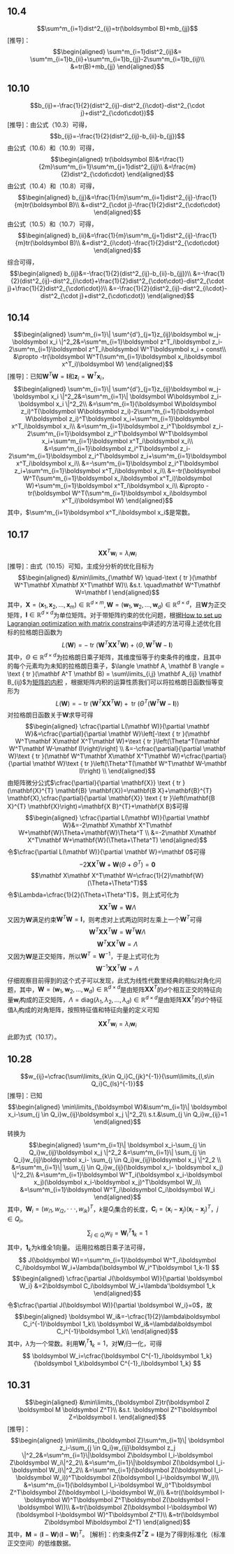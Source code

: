 ﻿## 10.4
$$\sum^m_{i=1}dist^2_{ij}=tr(\boldsymbol B)+mb_{jj}$$
[推导]：
$$\begin{aligned}
\sum^m_{i=1}dist^2_{ij}&= \sum^m_{i=1}b_{ii}+\sum^m_{i=1}b_{jj}-2\sum^m_{i=1}b_{ij}\\
&=tr(B)+mb_{jj}
\end{aligned}​$$

## 10.10
$$b_{ij}=-\frac{1}{2}(dist^2_{ij}-dist^2_{i\cdot}-dist^2_{\cdot j}+dist^2_{\cdot\cdot})$$
[推导]：由公式（10.3）可得，
$$b_{ij}=-\frac{1}{2}(dist^2_{ij}-b_{ii}-b_{jj})$$
由公式（10.6）和（10.9）可得，
$$\begin{aligned}
tr(\boldsymbol B)&=\frac{1}{2m}\sum^m_{i=1}\sum^m_{j=1}dist^2_{ij}\\
&=\frac{m}{2}dist^2_{\cdot\cdot}
\end{aligned}$$
由公式（10.4）和（10.8）可得，
$$\begin{aligned}
b_{jj}&=\frac{1}{m}\sum^m_{i=1}dist^2_{ij}-\frac{1}{m}tr(\boldsymbol B)\\
&=dist^2_{\cdot j}-\frac{1}{2}dist^2_{\cdot\cdot}
\end{aligned}$$
由公式（10.5）和（10.7）可得，
$$\begin{aligned}
b_{ii}&=\frac{1}{m}\sum^m_{j=1}dist^2_{ij}-\frac{1}{m}tr(\boldsymbol B)\\
&=dist^2_{i\cdot}-\frac{1}{2}dist^2_{\cdot\cdot}
\end{aligned}$$
综合可得，
$$\begin{aligned}
b_{ij}&=-\frac{1}{2}(dist^2_{ij}-b_{ii}-b_{jj})\\
&=-\frac{1}{2}(dist^2_{ij}-dist^2_{i\cdot}+\frac{1}{2}dist^2_{\cdot\cdot}-dist^2_{\cdot j}+\frac{1}{2}dist^2_{\cdot\cdot})\\
&=-\frac{1}{2}(dist^2_{ij}-dist^2_{i\cdot}-dist^2_{\cdot j}+dist^2_{\cdot\cdot})
\end{aligned}$$

## 10.14
$$\begin{aligned}
\sum^m_{i=1}\| \sum^{d'}_{j=1}z_{ij}\boldsymbol w_j-\boldsymbol x_i \|^2_2&=\sum^m_{i=1}\boldsymbol z^T_i\boldsymbol z_i-2\sum^m_{i=1}\boldsymbol z^T_i\boldsymbol W^T\boldsymbol x_i + const\\
&\propto -tr(\boldsymbol W^T(\sum^m_{i=1}\boldsymbol x_i\boldsymbol x^T_i)\boldsymbol W)
\end{aligned}$$
[推导]：已知$\boldsymbol W^T \boldsymbol W=\boldsymbol I$和$\boldsymbol z_i=\boldsymbol W^T \boldsymbol x_i$，
$$\begin{aligned}
\sum^m_{i=1}\| \sum^{d'}_{j=1}z_{ij}\boldsymbol w_j-\boldsymbol x_i \|^2_2&=\sum^m_{i=1}\| \boldsymbol W\boldsymbol z_i-\boldsymbol x_i \|^2_2\\
&=\sum^m_{i=1}(\boldsymbol W\boldsymbol z_i)^T(\boldsymbol W\boldsymbol z_i)-2\sum^m_{i=1}(\boldsymbol W\boldsymbol z_i)^T\boldsymbol x_i+\sum^m_{i=1}\boldsymbol x^T_i\boldsymbol x_i\\
&=\sum^m_{i=1}\boldsymbol z_i^T\boldsymbol z_i-2\sum^m_{i=1}\boldsymbol z_i^T\boldsymbol W^T\boldsymbol x_i+\sum^m_{i=1}\boldsymbol x^T_i\boldsymbol x_i\\
&=\sum^m_{i=1}\boldsymbol z_i^T\boldsymbol z_i-2\sum^m_{i=1}\boldsymbol z_i^T\boldsymbol z_i+\sum^m_{i=1}\boldsymbol x^T_i\boldsymbol x_i\\
&=-\sum^m_{i=1}\boldsymbol z_i^T\boldsymbol z_i+\sum^m_{i=1}\boldsymbol x^T_i\boldsymbol x_i\\
&=-tr(\boldsymbol W^T(\sum^m_{i=1}\boldsymbol x_i\boldsymbol x^T_i)\boldsymbol W)+\sum^m_{i=1}\boldsymbol x^T_i\boldsymbol x_i\\
&\propto -tr(\boldsymbol W^T(\sum^m_{i=1}\boldsymbol x_i\boldsymbol x^T_i)\boldsymbol W)
\end{aligned}$$
其中，$\sum^m_{i=1}\boldsymbol x^T_i\boldsymbol x_i$是常数。

## 10.17
$$
\mathbf X\mathbf X^T\boldsymbol w_i=\lambda _i\boldsymbol w_i
$$
[推导]：由式（10.15）可知，主成分分析的优化目标为
$$\begin{aligned}
&\min\limits_{\mathbf W} \quad-\text { tr }(\mathbf W^T\mathbf X\mathbf X^T\mathbf W)\\
&s.t. \quad\mathbf W^T\mathbf W=\mathbf I
\end{aligned}$$
其中，$\mathbf{X}=\left(\boldsymbol{x}_{1}, \boldsymbol{x}_{2}, \ldots, \boldsymbol{x}_{m}\right) \in \mathbb{R}^{d \times m},\mathbf{W}=\left(\boldsymbol{w}_{1}, \boldsymbol{w}_{2}, \ldots, \boldsymbol{w}_{d}\right) \in \mathbb{R}^{d \times d}$，且$\mathbf{W}$为正交矩阵，$\mathbf{I} \in \mathbb{R}^{d \times d}$为单位矩阵。对于带矩阵约束的优化问题，根据[How to set up Lagrangian optimization with matrix constrains](https://math.stackexchange.com/questions/1104376/how-to-set-up-lagrangian-optimization-with-matrix-constrains)中讲述的方法可得上述优化目标的拉格朗日函数为
$$L(\mathbf W)=-\text { tr }(\mathbf W^T\mathbf X\mathbf X^T\mathbf W)+\langle \Theta,\mathbf W^T\mathbf W-\mathbf I\rangle$$
其中，$\Theta  \in \mathbb{R}^{d \times d}$为拉格朗日乘子矩阵，其维度恒等于约束条件的维度，且其中的每个元素均为未知的拉格朗日乘子，$\langle \mathbf A, \mathbf B \rangle = \text { tr }(\mathbf A^T \mathbf B) = \sum\limits_{i,j} \mathbf A_{ij} \mathbf B_{ij}$为[矩阵的内积](https://en.wikipedia.org/wiki/Frobenius_inner_product)
，根据矩阵内积的运算性质我们可以将拉格朗日函数恒等变形为
$$ L(\mathbf W)=-\text { tr }(\mathbf W^T\mathbf X\mathbf X^T\mathbf W)+\text { tr }\left(\Theta^T(\mathbf W^T\mathbf W-\mathbf I)\right) $$
对拉格朗日函数关于$\mathbf{W}$求导可得
$$\begin{aligned}
\cfrac{\partial L(\mathbf W)}{\partial \mathbf W}&=\cfrac{\partial}{\partial \mathbf W}\left[-\text { tr }(\mathbf W^T\mathbf X\mathbf X^T\mathbf W)+\text { tr }\left(\Theta^T(\mathbf W^T\mathbf W-\mathbf I)\right)\right] \\
&=-\cfrac{\partial}{\partial \mathbf W}\text { tr }(\mathbf W^T\mathbf X\mathbf X^T\mathbf W)+\cfrac{\partial}{\partial \mathbf W}\text { tr }\left(\Theta^T(\mathbf W^T\mathbf W-\mathbf I)\right) \\
\end{aligned}$$
由矩阵微分公式$\cfrac{\partial}{\partial \mathbf{X}} \text { tr }(\mathbf{X}^{T} \mathbf{B} \mathbf{X})=\mathbf{B X}+\mathbf{B}^{T} \mathbf{X},\cfrac{\partial}{\partial \mathbf{X}} \text { tr }\left(\mathbf{B X}^{T} \mathbf{X}\right)=\mathbf{X B}^{T}+\mathbf{X B}$可得
$$\begin{aligned}
\cfrac{\partial L(\mathbf W)}{\partial \mathbf W}&=-2\mathbf X\mathbf X^T\mathbf W+\mathbf{W}\Theta+\mathbf{W}\Theta^T \\
&=-2\mathbf X\mathbf X^T\mathbf W+\mathbf{W}(\Theta+\Theta^T)
\end{aligned}$$
令$\cfrac{\partial L(\mathbf W)}{\partial \mathbf W}=\mathbf 0$可得
$$-2\mathbf X\mathbf X^T\mathbf W+\mathbf{W}(\Theta+\Theta^T)=\mathbf 0$$
$$\mathbf X\mathbf X^T\mathbf W=\cfrac{1}{2}\mathbf{W}(\Theta+\Theta^T)$$
令$\Lambda=\cfrac{1}{2}(\Theta+\Theta^T)$，则上式可化为
$$\mathbf X\mathbf X^T\mathbf W=\mathbf{W}\Lambda$$
又因为$\mathbf{W}$满足约束$\mathbf W^T\mathbf W=\mathbf I$，则考虑对上式两边同时左乘上一个$\mathbf{W}^T$可得
$$\mathbf{W}^T\mathbf X\mathbf X^T\mathbf W=\mathbf{W}^T\mathbf{W}\Lambda$$
$$\mathbf{W}^T\mathbf X\mathbf X^T\mathbf W=\Lambda$$
又因为$\mathbf{W}$是正交矩阵，所以$\mathbf{W}^T=\mathbf{W}^{-1}$，于是上式可化为
$$\mathbf{W}^{-1}\mathbf X\mathbf X^T\mathbf W=\Lambda$$
仔细观察目前得到的这个式子可以发现，此式为线性代数里经典的相似对角化问题，其中，$\mathbf W=\left(\boldsymbol{w}_{1}, \boldsymbol{w}_{2},...,\boldsymbol{w}_{d} \right)\in \mathbb{R}^{d \times d}$是由矩阵$\mathbf X\mathbf X^T$的$d$个相互正交的特征向量$\boldsymbol{w}_{i}$构成的正交矩阵，$\Lambda=\text{diag}(\lambda_1,\lambda_2,...,\lambda_d)\in \mathbb{R}^{d \times d}$是由矩阵$\mathbf X\mathbf X^T$的$d$个特征值$\lambda_i$构成的对角矩阵，按照特征值和特征向量的定义可知
$$\mathbf X\mathbf X^T\boldsymbol w_i=\lambda _i\boldsymbol w_i$$
此即为式（10.17）。

## 10.28
$$w_{ij}=\cfrac{\sum\limits_{k\in Q_i}C_{jk}^{-1}}{\sum\limits_{l,s\in Q_i}C_{ls}^{-1}}$$
[推导]：已知
$$\begin{aligned}
\min\limits_{\boldsymbol W}&\sum^m_{i=1}\| \boldsymbol x_i-\sum_{j \in Q_i}w_{ij}\boldsymbol x_j \|^2_2\\
s.t.&\sum_{j \in Q_i}w_{ij}=1
\end{aligned}$$
转换为
$$\begin{aligned}
\sum^m_{i=1}\| \boldsymbol x_i-\sum_{j \in Q_i}w_{ij}\boldsymbol x_j \|^2_2 &=\sum^m_{i=1}\| \sum_{j \in Q_i}w_{ij}\boldsymbol x_i- \sum_{j \in Q_i}w_{ij}\boldsymbol x_j \|^2_2 \\
&=\sum^m_{i=1}\| \sum_{j \in Q_i}w_{ij}(\boldsymbol x_i- \boldsymbol x_j) \|^2_2\\
&=\sum^m_{i=1}\boldsymbol W^T_i(\boldsymbol x_i-\boldsymbol x_j)(\boldsymbol x_i-\boldsymbol x_j)^T\boldsymbol W_i\\
&=\sum^m_{i=1}\boldsymbol W^T_i\boldsymbol C_i\boldsymbol W_i
\end{aligned}$$
其中，$\boldsymbol W_i=(w_{i1},w_{i2},\cdot\cdot\cdot,w_{ik})^T$，$k$是$Q_i$集合的长度，$\boldsymbol C_i=(\boldsymbol x_i-\boldsymbol x_j)(\boldsymbol x_i-\boldsymbol x_j)^T$，$j \in Q_i$。
$$
\sum_{j\in Q_i}w_{ij}=\boldsymbol W_i^T\boldsymbol 1_k=1
$$
其中，$\boldsymbol 1_k$为k维全1向量。
运用拉格朗日乘子法可得，
$$
J(\boldsymbol W)==\sum^m_{i=1}\boldsymbol W^T_i\boldsymbol C_i\boldsymbol W_i+\lambda(\boldsymbol W_i^T\boldsymbol 1_k-1)
$$
$$\begin{aligned}
\cfrac{\partial J(\boldsymbol W)}{\partial \boldsymbol W_i} &=2\boldsymbol C_i\boldsymbol W_i+\lambda'\boldsymbol 1_k
\end{aligned}$$
令$\cfrac{\partial J(\boldsymbol W)}{\partial \boldsymbol W_i}=0$，故
$$\begin{aligned}
\boldsymbol W_i&=-\cfrac{1}{2}\lambda\boldsymbol C_i^{-1}\boldsymbol 1_k\\
\boldsymbol W_i&=\lambda\boldsymbol C_i^{-1}\boldsymbol 1_k\\
\end{aligned}$$
其中，$\lambda$为一个常数。利用$\boldsymbol W^T_i\boldsymbol 1_k=1$，对$\boldsymbol W_i$归一化，可得
$$
\boldsymbol W_i=\cfrac{\boldsymbol C^{-1}_i\boldsymbol 1_k}{\boldsymbol 1_k\boldsymbol C^{-1}_i\boldsymbol 1_k}
$$

## 10.31
$$\begin{aligned}
&\min\limits_{\boldsymbol Z}tr(\boldsymbol Z \boldsymbol M \boldsymbol Z^T)\\
&s.t. \boldsymbol Z^T\boldsymbol Z=\boldsymbol I. 
\end{aligned}$$
[推导]：
$$\begin{aligned}
\min\limits_{\boldsymbol Z}\sum^m_{i=1}\| \boldsymbol z_i-\sum_{j \in Q_i}w_{ij}\boldsymbol z_j \|^2_2&=\sum^m_{i=1}\|\boldsymbol Z\boldsymbol I_i-\boldsymbol Z\boldsymbol W_i\|^2_2\\
&=\sum^m_{i=1}\|\boldsymbol Z(\boldsymbol I_i-\boldsymbol W_i)\|^2_2\\
&=\sum^m_{i=1}(\boldsymbol Z(\boldsymbol I_i-\boldsymbol W_i))^T\boldsymbol Z(\boldsymbol I_i-\boldsymbol W_i)\\
&=\sum^m_{i=1}(\boldsymbol I_i-\boldsymbol W_i)^T\boldsymbol Z^T\boldsymbol Z(\boldsymbol I_i-\boldsymbol W_i)\\
&=tr((\boldsymbol I-\boldsymbol W)^T\boldsymbol Z^T\boldsymbol Z(\boldsymbol I-\boldsymbol W))\\
&=tr(\boldsymbol Z(\boldsymbol I-\boldsymbol W)(\boldsymbol I-\boldsymbol W)^T\boldsymbol Z^T)\\
&=tr(\boldsymbol Z\boldsymbol M\boldsymbol Z^T)
\end{aligned}$$
其中，$\boldsymbol M=(\boldsymbol I-\boldsymbol W)(\boldsymbol I-\boldsymbol W)^T$。
[解析]：约束条件$\boldsymbol Z^T\boldsymbol Z=\boldsymbol I$是为了得到标准化（标准正交空间）的低维数据。
